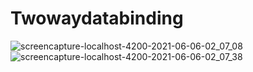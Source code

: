 # Twowaydatabinding
![screencapture-localhost-4200-2021-06-06-02_07_08](https://user-images.githubusercontent.com/80150887/120918958-ffc78c00-c66b-11eb-861f-d2fce863f09c.png)
![screencapture-localhost-4200-2021-06-06-02_07_38](https://user-images.githubusercontent.com/80150887/120918960-00f8b900-c66c-11eb-9341-903dbe598f70.png)
